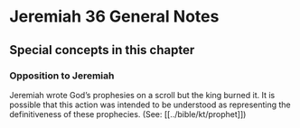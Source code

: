 # Jeremiah 36 General Notes
## Special concepts in this chapter

### Opposition to Jeremiah

Jeremiah wrote God’s prophesies on a scroll but the king burned it. It is possible that this action was intended to be understood as representing the definitiveness of these prophecies. (See: [[../bible/kt/prophet]])